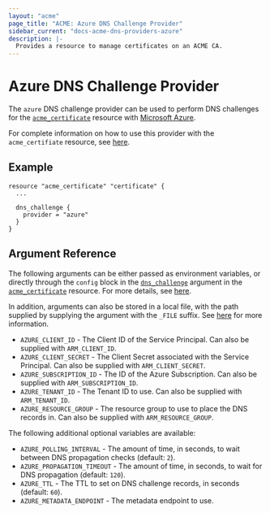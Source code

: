 ```yaml
---
layout: "acme"
page_title: "ACME: Azure DNS Challenge Provider"
sidebar_current: "docs-acme-dns-providers-azure"
description: |-
  Provides a resource to manage certificates on an ACME CA.
---
```


# Azure DNS Challenge Provider

The `azure` DNS challenge provider can be used to perform DNS challenges for
the [`acme_certificate`][resource-acme-certificate] resource with [Microsoft
Azure][provider-service-page].

[resource-acme-certificate]: /docs/providers/acme/r/certificate.html
[provider-service-page]: https://azure.microsoft.com/en-ca/

For complete information on how to use this provider with the `acme_certifiate`
resource, see [here][resource-acme-certificate-dns-challenges].

[resource-acme-certificate-dns-challenges]: /docs/providers/acme/r/certificate.html#using-dns-challenges

## Example

```hcl
resource "acme_certificate" "certificate" {
  ...

  dns_challenge {
    provider = "azure"
  }
}
```

## Argument Reference

The following arguments can be either passed as environment variables, or
directly through the `config` block in the
[`dns_challenge`][resource-acme-certificate-dns-challenge-arg] argument in the
[`acme_certificate`][resource-acme-certificate] resource. For more details, see
[here][resource-acme-certificate-dns-challenges].

[resource-acme-certificate-dns-challenge-arg]: /docs/providers/acme/r/certificate.html#dns_challenge

In addition, arguments can also be stored in a local file, with the path
supplied by supplying the argument with the `_FILE` suffix. See
[here][acme-certificate-file-arg-example] for more information.

[acme-certificate-file-arg-example]: /docs/providers/acme/r/certificate.html#using-variable-files-for-provider-arguments

* `AZURE_CLIENT_ID` - The Client ID of the Service Principal. Can also be
  supplied with `ARM_CLIENT_ID`.
* `AZURE_CLIENT_SECRET` - The Client Secret associated with the Service
  Principal. Can also be supplied with `ARM_CLIENT_SECRET`.
* `AZURE_SUBSCRIPTION_ID` - The ID of the Azure Subscription. Can also be
  supplied with `ARM_SUBSCRIPTION_ID`.
* `AZURE_TENANT_ID` - The Tenant ID to use. Can also be
  supplied with `ARM_TENANT_ID`.
* `AZURE_RESOURCE_GROUP` - The resource group to use to place the DNS records
  in. Can also be supplied with `ARM_RESOURCE_GROUP`.

The following additional optional variables are available:

* `AZURE_POLLING_INTERVAL` - The amount of time, in seconds, to wait between
  DNS propagation checks (default: `2`).
* `AZURE_PROPAGATION_TIMEOUT` - The amount of time, in seconds, to wait for DNS
  propagation (default: `120`).
* `AZURE_TTL` - The TTL to set on DNS challenge records, in seconds (default:
  `60`).
* `AZURE_METADATA_ENDPOINT` - The metadata endpoint to use.
